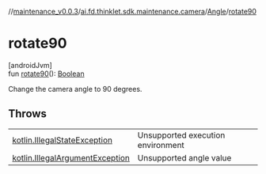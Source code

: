 //[maintenance_v0.0.3](../../../index.md)/[ai.fd.thinklet.sdk.maintenance.camera](../index.md)/[Angle](index.md)/[rotate90](rotate90.md)

# rotate90

[androidJvm]\
fun [rotate90](rotate90.md)(): [Boolean](https://kotlinlang.org/api/latest/jvm/stdlib/kotlin/-boolean/index.html)

Change the camera angle to 90 degrees.

## Throws

| | |
|---|---|
| [kotlin.IllegalStateException](https://kotlinlang.org/api/latest/jvm/stdlib/kotlin/-illegal-state-exception/index.html) | Unsupported execution environment |
| [kotlin.IllegalArgumentException](https://kotlinlang.org/api/latest/jvm/stdlib/kotlin/-illegal-argument-exception/index.html) | Unsupported angle value |

